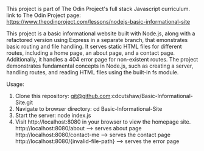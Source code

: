 This project is part of The Odin Project's full stack Javascript curriculum. link to The Odin Project page: https://www.theodinproject.com/lessons/nodejs-basic-informational-site

This project is a basic informational website built with Node.js, along with a refactored version using Express in a separate branch, that emonstrates basic routing and file handling. It serves static HTML files for different routes, including a home page, an about page, and a contact page. Additionally, it handles a 404 error page for non-existent routes. The project demonstrates fundamental concepts in Node.js, such as creating a server, handling routes, and reading HTML files using the built-in fs module. 

Usage: 
1. Clone this repository:
    git@github.com:cdcutshaw/Basic-Informational-Site.git
2. Navigate to browser directory:
    cd Basic-Informational-Site
3. Start the server:
    node index.js
4. Visit http://localhost:8080 in your browser to view the homepage site.
    http://localhost:8080/about --> serves about page
    http://localhost:8080/contact-me --> serves the contact page
    http://localhost:8080/{invalid-file-path} --> serves the error page
